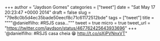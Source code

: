 
+++
author = "Jaydson Gomes"
categories = ["tweet"]
date = "Sat May 17 20:23:47 +0000 2014"
draft = false
slug = "79e8c0b5d4ec35bade50eecf8c71c61172512bde"
tags = ["tweet"]
title = """"@danielfilho: #RSJS casa..."""
tweet = true
micro = true
tweet_url = "https://twitter.com/jaydson/status/467762425643933696"
+++
'@danielfilho: #RSJS casa cheia 😁 http://t.co/qXjPVNnxVT"
